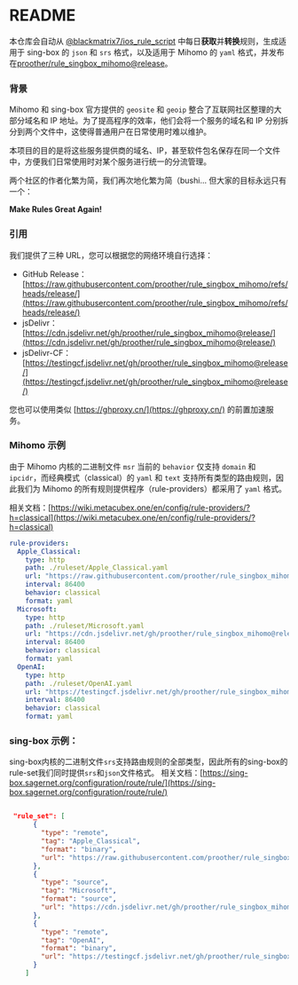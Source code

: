 # README

本仓库会自动从 [@blackmatrix7/ios_rule_script](https://github.com/blackmatrix7/ios_rule_script) 中每日**获取**并**转换**规则，生成适用于 sing-box 的 `json` 和 `srs` 格式，以及适用于 Mihomo 的 `yaml` 格式，并发布在[proother/rule_singbox_mihomo@release](https://github.com/proother/rule_singbox_mihomo/tree/release)。

### 背景

Mihomo 和 sing-box 官方提供的 `geosite` 和 `geoip` 整合了互联网社区整理的大部分域名和 IP 地址。为了提高程序的效率，他们会将一个服务的域名和 IP 分别拆分到两个文件中，这使得普通用户在日常使用时难以维护。

本项目的目的是将这些服务提供商的域名、IP，甚至软件包名保存在同一个文件中，方便我们日常使用时对某个服务进行统一的分流管理。

两个社区的作者化繁为简，我们再次地化繁为简（bushi... 但大家的目标永远只有一个：

**Make Rules Great Again!**

### 引用

我们提供了三种 URL，您可以根据您的网络环境自行选择：

- GitHub Release：[https://raw.githubusercontent.com/proother/rule_singbox_mihomo/refs/heads/release/](https://raw.githubusercontent.com/proother/rule_singbox_mihomo/refs/heads/release/)
- jsDelivr：[https://cdn.jsdelivr.net/gh/proother/rule_singbox_mihomo@release/](https://cdn.jsdelivr.net/gh/proother/rule_singbox_mihomo@release/)
- jsDelivr-CF：[https://testingcf.jsdelivr.net/gh/proother/rule_singbox_mihomo@release/](https://testingcf.jsdelivr.net/gh/proother/rule_singbox_mihomo@release/)

您也可以使用类似 [https://ghproxy.cn/](https://ghproxy.cn/) 的前置加速服务。

### Mihomo 示例

由于 Mihomo 内核的二进制文件 `msr` 当前的 `behavior` 仅支持 `domain` 和 `ipcidr`，而经典模式（classical）的 `yaml` 和 `text` 支持所有类型的路由规则，因此我们为 Mihomo 的所有规则提供程序（rule-providers）都采用了 `yaml` 格式。

相关文档：[https://wiki.metacubex.one/en/config/rule-providers/?h=classical](https://wiki.metacubex.one/en/config/rule-providers/?h=classical)

```yaml
rule-providers:
  Apple_Classical:
    type: http
    path: ./ruleset/Apple_Classical.yaml
    url: "https://raw.githubusercontent.com/proother/rule_singbox_mihomo/refs/heads/release/meta-rule/Apple_Classical.yaml"
    interval: 86400
    behavior: classical
    format: yaml
  Microsoft:
    type: http
    path: ./ruleset/Microsoft.yaml
    url: "https://cdn.jsdelivr.net/gh/proother/rule_singbox_mihomo@release/meta-rule/Microsoft.yaml"
    interval: 86400
    behavior: classical
    format: yaml
  OpenAI:
    type: http
    path: ./ruleset/OpenAI.yaml
    url: "https://testingcf.jsdelivr.net/gh/proother/rule_singbox_mihomo@release/meta-rule/OpenAI.yaml"
    interval: 86400
    behavior: classical
    format: yaml
```


### sing-box 示例：

sing-box内核的二进制文件`srs`支持路由规则的全部类型，因此所有的sing-box的rule-set我们同时提供`srs`和`json`文件格式。
相关文档：[https://sing-box.sagernet.org/configuration/route/rule/](https://sing-box.sagernet.org/configuration/route/rule/)

```json

 "rule_set": [
      {
        "type": "remote",
        "tag": "Apple_Classical",
        "format": "binary",
        "url": "https://raw.githubusercontent.com/proother/rule_singbox_mihomo/refs/heads/release/sing-rule/Apple_Classical.srs"
      },
      {
        "type": "source",
        "tag": "Microsoft",
        "format": "source",
        "url": "https://cdn.jsdelivr.net/gh/proother/rule_singbox_mihomo@release/sing-rule/Microsoft.json"
      },
      {
        "type": "remote",
        "tag": "OpenAI",
        "format": "binary",
        "url": "https://testingcf.jsdelivr.net/gh/proother/rule_singbox_mihomo@release/sing-rule/OpenAI.srs"
      }
    ]
```
